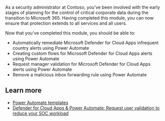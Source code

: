 As a security administrator at Contoso, you've been involved with the early stages of planning for the control of critical corporate data during the transition to Microsoft 365. Having completed this module, you can now ensure that protection extends to all services and all users.

Now that you've completed this module, you should be able to:

- Automatically remediate Microsoft Defender for Cloud Apps infrequent country alerts using Power Automate
- Creating custom flows for Microsoft Defender for Cloud Apps alerts using Power Automate
- Request manager validation for Microsoft Defender for Cloud Apps alerts using Power Automate
- Remove a malicious inbox forwarding rule using Power Automate

## Learn more

- [Power Automate templates](https://github.com/microsoft/Microsoft-Cloud-App-Security/tree/master/Playbooks)
- [Defender for Cloud Apps & Power Automate: Request user validation to reduce your SOC workload](https://www.youtube.com/watch?app=desktop&v=gDn7-u15t7E)
